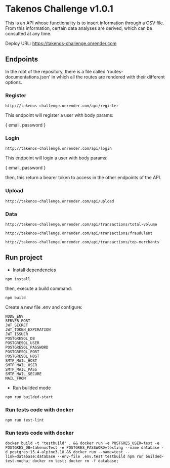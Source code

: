 # Takenos Challenge v1.0.1

This is an API whose functionality is to insert information through a CSV file. From this information, certain data analyses are derived, which can be consulted at any time.

Deploy URL: https://takenos-challenge.onrender.com


## Endpoints

In the root of the repository, there is a file called 'routes-documentations.json' in which all the routes are rendered with their different options.

### Register
```
http://takenos-challenge.onrender.com/api/register
```
This endpoint will register a user with body params:

{
	email,
	password
}

### Login
```
http://takenos-challenge.onrender.com/api/login
```
This endpoint will login a user with body params:

{
	email,
	password
}

then, this return a bearer token to access in the other endpoints of the API.

### Upload

```
http://takenos-challenge.onrender.com/api/upload
```


### Data
```
http://takenos-challenge.onrender.com/api/transactions/total-volume
```

```
http://takenos-challenge.onrender.com/api/transactions/fraudulent
```

```
http://takenos-challenge.onrender.com/api/transactions/top-merchants
```


## Run project
- Install dependencies
```
npm install
```

then, execute a build command:
```
npm build
```

Create a new file .env and configure:
```
NODE_ENV
SERVER_PORT
JWT_SECRET
JWT_TOKEN_EXPIRATION
JWT_ISSUER
POSTGRESQL_DB
POSTGRESQL_USER
POSTGRESQL_PASSWORD
POSTGRESQL_PORT
POSTGRESQL_HOST
SMTP_MAIL_HOST
SMTP_MAIL_USER
SMTP_MAIL_PASS
SMTP_MAIL_SECURE
MAIL_FROM
```

- Run builded mode
```
npm run builded-start
```

### Run tests code with docker

```
npm run test-lint
```

### Run tests code with docker

```
docker build -t "testbuild" . && docker run -e POSTGRES_USER=test -e POSTGRES_DB=takenosTest -e POSTGRES_PASSWORD=testing --name database -d postgres:15.4-alpine3.18 && docker run --name=test --link=database:database --env-file .env.test testbuild npm run builded-test-mocha; docker rm test; docker rm -f database;
```
